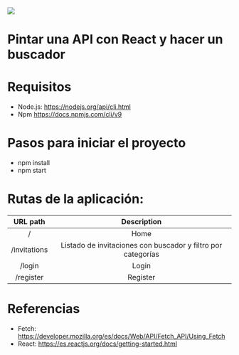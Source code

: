 <img src="https://jorgebenitezlopez.com/github/react.png">

# Pintar una API con React y hacer un buscador

# Requisitos

- Node.js: https://nodejs.org/api/cli.html
- Npm https://docs.npmjs.com/cli/v9

# Pasos para iniciar el proyecto

- npm install
- npm start

# Rutas de la aplicación:

| URL path                    | Description           | 
| :--------------------------:|:---------------------:|
| /                           |  Home  | 
| /invitations                |  Listado de invitaciones con buscador y filtro por categorías        |
| /login                |  Login        |
| /register                |  Register        |

# Referencias

- Fetch: https://developer.mozilla.org/es/docs/Web/API/Fetch_API/Using_Fetch
- React: https://es.reactjs.org/docs/getting-started.html
